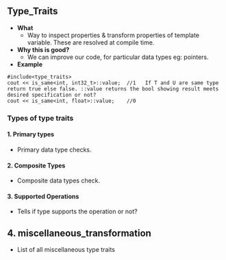 ## Type_Traits
- **What** 
  - Way to inspect properties & transform properties of template variable. These are resolved at compile time.
- **Why this is good?** 
  - We can improve our code, for particular data types eg: pointers.
- **Example**
```
#include<type_traits>
cout << is_same<int, int32_t>::value;  //1   If T and U are same type return true else false. ::value returns the bool showing result meets desired specification or not?
cout << is_same<int, float>::value;    //0            
```

### Types of type traits
#### 1. Primary types
- Primary data type checks.

#### 2. Composite Types
- Composite data types check.

#### 3. Supported Operations
- Tells if type supports the operation or not?

## 4. miscellaneous_transformation
- List of all miscellaneous type traits
